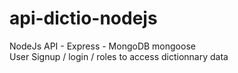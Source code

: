 # api-dictio-nodejs

NodeJs API - Express - MongoDB mongoose <br>
User Signup / login / roles to access dictionnary data
